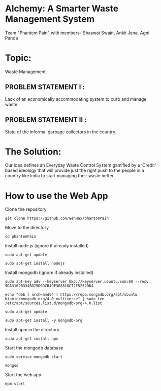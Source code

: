 # Alchemy: A Smarter Waste Management System

Team "Phantom Pain" with members- Shaswat Swain, Ankit Jena, Agni Panda

# Topic:
Waste Management

## PROBLEM STATEMENT I :
Lack of an economically accommodating system to curb and manage waste.

## PROBLEM STATEMENT II :
State of the informal garbage collectors in the country.

# The Solution:
Our idea defines an Everyday Waste Control  System gamified by a ‘Credit’ based ideology that will provide just the right push to the people in a country like India to start managing their waste better.

# How to use the Web App
Clone the repository

```git clone https://github.com/GenHax/phantomPain```

Move to the directory

```cd phantomPain```

Install node.js (ignore if already installed)

```sudo apt-get update```

```sudo apt-get install nodejs```

Install mongodb (ignore if already installed)

```sudo apt-key adv --keyserver hkp://keyserver.ubuntu.com:80 --recv 9DA31620334BD75D9DCB49F368818C72E52529D4```

```echo "deb [ arch=amd64 ] https://repo.mongodb.org/apt/ubuntu bionic/mongodb-org/4.0 multiverse" | sudo tee /etc/apt/sources.list.d/mongodb-org-4.0.list```

```sudo apt-get update```

```sudo apt-get install -y mongodb-org```

Install npm in the directory

```sudo apt-get install npm```

Start the mongodb database

```sudo service mongodb start```

```mongod```

Start the web app

```npm start```

